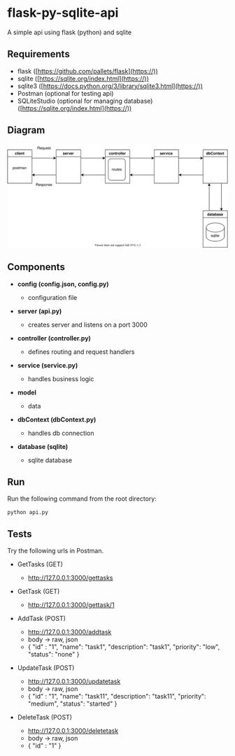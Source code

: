 # flask-py-sqlite-api

A simple api using flask (python) and sqlite

## Requirements

* flask ([https://github.com/pallets/flask](https://))
* sqlite ([https://sqlite.org/index.html](https://))
* sqlite3 ([https://docs.python.org/3/library/sqlite3.html](https://))
* Postman (optional for testing api)
* SQLiteStudio (optional for managing database) ([https://sqlite.org/index.html](https://))

## Diagram

![Alt text](./diagram.svg)

## Components

* **config (config.json, config.py)**

  - configuration file
* **server (api.py)**

  - creates server and listens on a port 3000
* **controller (controller.py)**

  - defines routing and request handlers
* **service (service.py)**

  - handles business logic
* **model**

  - data
* **dbContext (dbContext.py)**

  - handles db connection
* **database (sqlite)**

  - sqlite database

## Run

Run the following command from the root directory:

```
python api.py
```

## Tests

Try the following urls in Postman.

* GetTasks (GET)

  * http://127.0.0.1:3000/gettasks
* GetTask (GET)

  * http://127.0.0.1:3000/gettask/1
* AddTask (POST)

  * http://127.0.0.1:3000/addtask
  * body -> raw, json
  * { "id" : "1", "name": "task1", "description": "task1", "priority": "low", "status": "none" }
* UpdateTask (POST)

  * http://127.0.0.1:3000/updatetask
  * body -> raw, json
  * { "id" : "1", "name": "task11", "description": "task11", "priority": "medium", "status": "started" }
* DeleteTask (POST)

  * http://127.0.0.1:3000/deletetask
  * body -> raw, json
  * { "id" : "1" }
